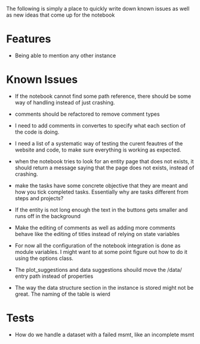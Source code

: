 The following is simply a place to quickly write down known issues as well as new ideas that come up for the notebook


# Features

* Being able to mention any other instance

# Known Issues

- If the notebook cannot find some path reference, there should be some way of handling instead of just crashing.
- comments should be refactored to remove comment types
- I need to add comments in convertes to specify what each section of the code is doing. 
- I need a list of a systematic way of testing the curent feautres of the website and code, to make sure everything is working as expected.
- when the notebook tries to look for an entity page that does not exists, it should return a message saying that the page does not exists, instead of crashing.
- make the tasks have some concrete objective that they are meant and how you tick completed tasks. Essentially why are tasks different from steps and projects?
- If the entity is not long enough the text in the buttons gets smaller and runs off in the background
- Make the editing of comments as well as adding more comments behave like the editing of titles instead of relying on state variables

- For now all the configuration of the notebook integration is done as module variables. I might want to at some point figure out how to do it using the options class.
- The plot_suggestions and data suggestions shouild move the /data/ entry path instead of properties
- The way the data structure section in the instance is stored might not be great. The naming of the table is wierd

# Tests

- How do we handle a dataset with a failed msmt, like an incomplete msmt



